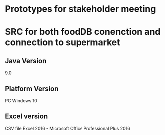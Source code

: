 # Prototypes for stakeholder meeting
# SRC for both foodDB conenction and connection to supermarket

## Java Version
9.0
## Platform Version
PC Windows 10
## Excel version
CSV file
Excel 2016 - Microsoft Office Professional Plus 2016
